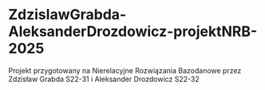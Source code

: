 # ZdzislawGrabda-AleksanderDrozdowicz-projektNRB-2025
Projekt przygotowany na Nierelacyjne Rozwiązania Bazodanowe przez Zdzisław Grabda S22-31 i Aleksander Drozdowicz S22-32
